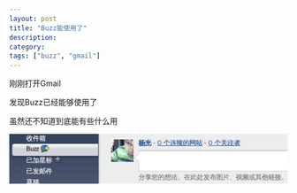 ```yaml
---
layout: post
title: "Buzz能使用了"
description: 
category: 
tags: ["buzz", "gmail"]
---
```


刚刚打开Gmail

发现Buzz已经能够使用了

虽然还不知道到底能有些什么用

![buzz](/images/2010-02-11-buzz.jpg)
